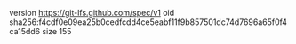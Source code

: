 version https://git-lfs.github.com/spec/v1
oid sha256:f4cdf0e09ea25b0cedfcdd4ce5eabf11f9b857501dc74d7696a65f0f4ca15dd6
size 155
